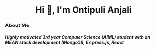<h1 align="center">Hi 👋, I'm Ontipuli Anjali</h1>
<h3 align="left">About Me</h3>
<h5> Highly motivated 3rd year Computer Science (AIML) student with an MEAN stack development (MongoDB, Ex
press.js, React</h5>
